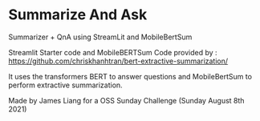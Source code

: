 # Summarize And Ask
Summarizer + QnA using StreamLit and MobileBertSum

Streamlit Starter code and MobileBERTSum Code provided by : https://github.com/chriskhanhtran/bert-extractive-summarization/

It uses the transformers BERT to answer questions and MobileBertSum to perform extractive summarization.

Made by James Liang for a OSS Sunday Challenge (Sunday August 8th 2021)

